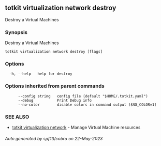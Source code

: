 ## totkit virtualization network destroy

Destroy a Virtual Machines

### Synopsis

Destroy a Virtual Machines

```
totkit virtualization network destroy [flags]
```

### Options

```
  -h, --help   help for destroy
```

### Options inherited from parent commands

```
      --config string   config file (default "$HOME/.totkit.yaml")
      --debug           Print Debug info
      --no-color        disable colors in command output [$NO_COLOR=1]
```

### SEE ALSO

* [totkit virtualization network](totkit_virtualization_network.md)	 - Manage Virtual Machine resources

###### Auto generated by spf13/cobra on 22-May-2023
